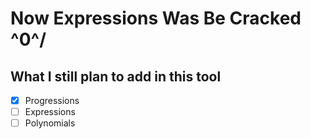 # Now Expressions Was Be Cracked \^0^/

## What I still plan to add in this tool

- [x] Progressions
- [ ] Expressions
- [ ] Polynomials 